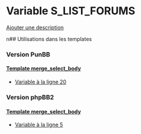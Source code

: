 # Variable S_LIST_FORUMS
[Ajouter une description](https://fa-tvars.appspot.com/S_LIST_FORUMS)

n## Utilisations dans les templates

### Version PunBB

#### [Template merge_select_body](punbb/merge_select_body.md)
* [Variable à la ligne 20](../punbb/merge_select_body.tpl#L20)

### Version phpBB2

#### [Template merge_select_body](subsilver/merge_select_body.md)
* [Variable à la ligne 5](../subsilver/merge_select_body.tpl#L5)